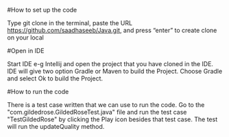 #How to set up the code

Type git clone in the terminal, paste the URL https://github.com/saadhaseeb/Java.git, and press “enter” to create clone on your local

#Open in IDE

Start IDE e-g Intellij and open the project that you have cloned in the IDE.
IDE will give two option Gradle or Maven to build the Project.
Choose Gradle and select Ok to build the Project.

#How to run the code

There is a test case written that we can use to run the code.
Go to the "com.gildedrose.GildedRoseTest.java" file and run the test case
"TestGildedRose" by clicking the Play icon besides that test case.
The test will run the updateQuality method.
